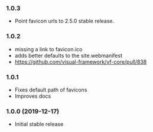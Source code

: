 ### 1.0.3

* Point favicon urls to 2.5.0 stable release.

### 1.0.2

* missing a link to favicon.ico
* adds better defaults to the site.webmanifest
* https://github.com/visual-framework/vf-core/pull/838

### 1.0.1

* Fixes default path of favicons
* Improves docs

### 1.0.0 (2019-12-17)

* Initial stable release
